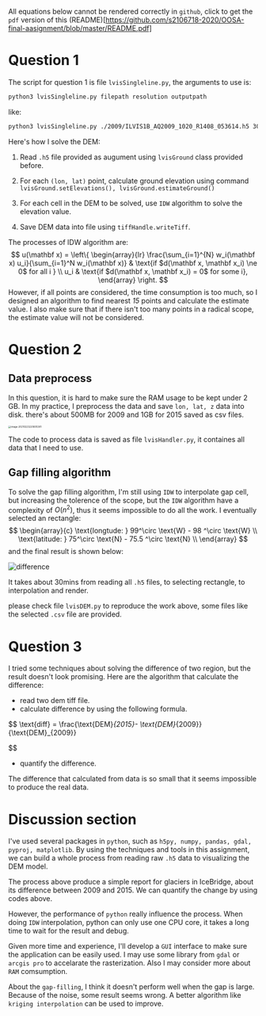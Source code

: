 All equations below cannot be rendered correctly in `github`, click to get the `pdf` version of this (README)[https://github.com/s2106718-2020/OOSA-final-aasignment/blob/master/README.pdf]

# Question 1

The script for question 1 is file `lvisSingleline.py`, the arguments to use is:

```bash
python3 lvisSingleline.py filepath resolution outputpath
```

like:

```bash
python3 lvisSingleline.py ./2009/ILVIS1B_AQ2009_1020_R1408_053614.h5 30 ./data/output.tif
```



Here's how I solve the DEM:



1. Read `.h5` file provided as augument using `lvisGround` class provided before.
2. For each `(lon, lat)` point, calculate ground elevation using command `lvisGround.setElevations(), lvisGround.estimateGround()`
3. For each cell in the DEM to be solved, use `IDW` algorithm to solve the elevation value.

4. Save DEM data into file using `tiffHandle.writeTiff`.



The processes of IDW algorithm are:
$$
u(\mathbf x) = \left\{
\begin{array}{lr}
\frac{\sum_{i=1}^{N} w_i(\mathbf x) u_i}{\sum_{i=1}^N w_i(\mathbf x)} & \text{if $d(\mathbf x, \mathbf x_i) \ne 0$ for all i } \\
u_i & \text{if $d(\mathbf x, \mathbf x_i) = 0$ for some i},
\end{array}
\right.
$$
However, if all points are considered, the time consumption is too much, so I designed an algorithm to find nearest *15* points and calculate the estimate value. I also make sure that if there isn't too many points in a radical scope, the estimate value will not be considered.

# Question 2

## Data preprocess

In this question, it is hard to make sure the RAM usage to be kept under 2 GB. In my practice, I preprocess the data and save `lon, lat, z` data into disk. there's about 500MB for 2009 and 1GB for 2015 saved as csv files.

<img src="https://tva1.sinaimg.cn/large/008eGmZEly1gnxtjn0kjnj30ri0u8do9.jpg" alt="image-20210223220605381" style="zoom:33%;" />

The code to process data is saved as file `lvisHandler.py`, it containes all data that I need to use.

## Gap filling algorithm

To solve the gap filling algorithm, I'm still using `IDW` to interpolate gap cell, but increasing the tolerence of the scope, but the `IDW` algorithm have a complexity of $O(n^2)$, thus it seems impossible to do all the work. I eventually selected an rectangle:
$$
\begin{array}{c}
\text{longtude: } 99^\circ \text{W} - 98  ^\circ \text{W} \\
\text{latitude: } 75^\circ \text{N} - 75.5  ^\circ \text{N} \\
\end{array}
$$
and the final result is shown below:

![difference](https://tva1.sinaimg.cn/large/008eGmZEly1gnxzhkms3nj30k00a0dfw.jpg)

It takes about 30mins from reading all `.h5` files, to selecting rectangle, to interpolation and render.



please check file `lvisDEM.py` to reproduce the work above, some files like the selected `.csv` file are provided.

# Question 3

I tried some techniques about solving the difference of two region, but the result doesn't look promising. Here are the algorithm that calculate the difference:

- read two dem tiff file.
- calculate difference by using the following formula.

$$
\text{diff} = \frac{\text{DEM}_{2015}- \text{DEM}_{2009}}{\text{DEM}_{2009}}

$$

- quantify the difference.

The difference that calculated from data is so small that it seems impossible to produce the real data.



# Discussion section

I've used several packages in `python`, such as `h5py, numpy, pandas, gdal, pyproj, matplotlib`. By using the techniques and tools in this assignment, we can build a whole process from reading raw `.h5` data to visualizing the DEM model.

The process above produce a simple report for glaciers in IceBridge, about its difference between 2009 and 2015. We can quantify the change by using codes above.

However, the performance of `python` really influence the process. When doing `IDW` interpolation, python can only use one CPU core, it takes a long time to wait for the result and debug.

Given more time and experience, I'll develop a `GUI` interface to make sure the application can be easily used. I may use some library from `gdal` or `arcgis pro` to accelarate the rasterization. Also I may consider more about `RAM` comsumption.

About the `gap-filling`, I think it doesn't perform well when the gap is large. Because of the noise, some result seems wrong. A better algorithm like `kriging interpolation` can be used to improve. 
